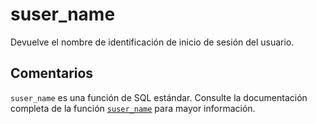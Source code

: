 ﻿---
SidebarGroup: "index-system-functions"
Autogenerated: true
---

# suser_name

Devuelve el nombre de identificación de inicio de sesión del usuario.

## Comentarios 

`suser_name` es una función de SQL estándar. Consulte la documentación completa de la función [`suser_name`](https://learn.microsoft.com/es-es/sql/t-sql/functions/suser_name-transact-sql) para mayor información.

